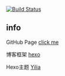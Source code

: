 [![Build Status](https://travis-ci.org/OceanOver/OceanOver.github.io.svg?branch=source)](https://travis-ci.org/OceanOver/OceanOver.github.io)
## info

GitHub Page [click me](https://oceanover.github.io/)

博客框架 [hexo](https://hexo.io/zh-cn/)

Hexo主题 [Yilia](https://github.com/iissnan/hexo-theme-next)
